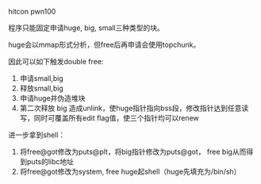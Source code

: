 hitcon pwn100

程序只能固定申请huge, big, small三种类型的块。

huge会以mmap形式分析，但free后再申请会使用topchunk。

因此可以如下触发double free:

1. 申请small,big
2. 释放small,big
3. 申请huge并伪造堆块
4. 第二次释放 big 造成unlink，使huge指针指向bss段，修改指针达到任意读写，同时可覆盖所有edit flag值，使三个指针均可以renew

进一步拿到shell：

1. 将free@got修改为puts@plt，将big指针修改为puts@got， free big从而得到puts的libc地址
2. 将free@got修改为system, free huge起shell（huge先填充为/bin/sh）